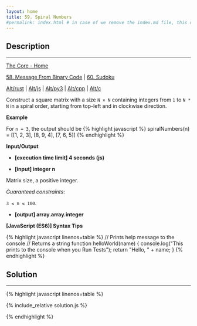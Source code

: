 ```yaml
---
layout: home
title: 59. Spiral Numbers
#permalink: index.html # in case of we remove the index.md file, this doc will be the index page
---
```


<div class="row">
<div class="columnStmt" markdown="1">

## Description
------

[The Core - Home](../../code-signal-arcade-thecore/README.html)

[58. Message From Binary Code](../58_messageFromBinaryCode/README.html)  | [60. Sudoku](../60_sudoku/README.html)

[Alt/rust](./Alt_rust/README.md) | [Alt/js](./Alt_js/README.html) | [Alt/py3](./Alt_py3/README.md) | [Alt/cpp](./Alt_cpp/README.md) | [Alt/c](./Alt_c/README.md)

Construct a square matrix with a size <code>N × N</code> containing integers from <code>1</code> to <code>N * N</code> in a spiral order, starting from top-left and in clockwise direction.



**Example**

For <code>n = 3</code>, the output should be
{% highlight javascript %}
spiralNumbers(n) = [[1, 2, 3],
                    [8, 9, 4],
                    [7, 6, 5]]
{% endhighlight %}

**Input/Output**

* **[execution time limit] 4 seconds (js)**

* **[input] integer n**

Matrix size, a positive integer.

*Guaranteed constraints*:  

<code>3 ≤ n ≤ 100</code>.


* **[output] array.array.integer**


**[JavaScript (ES6)] Syntax Tips**

{% highlight javascript linenos=table %}
// Prints help message to the console
// Returns a string
function helloWorld(name) {
    console.log("This prints to the console when you Run Tests");
    return "Hello, " + name;
}
{% endhighlight %}

</div>
<div class="columnSol" markdown="1">

## Solution
------

{% highlight javascript linenos=table %}

{% include_relative solution.js %}

{% endhighlight %}

</div>
</div>